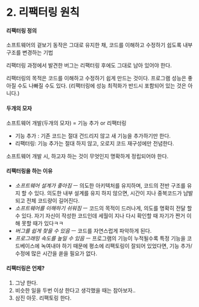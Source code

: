# 2. 리팩터링 원칙

#### 리팩터링 정의

소프트웨어의 겉보기 동작은 그대로 유지한 채, 코드를 이해하고 수정하기 쉽도록 내부 구조를 변경하는 기법

리팩터링 과정에서 발견한 버그는 리팩터링 후에도 그대로 남아 있어야 한다.

리팩터링의 목적은 코드를 이해하고 수정하기 쉽게 만드는 것이다. 프로그램 성능은 좋아질 수도 나빠질 수도 있다. \(리팩터링에 성능 최적화가 반드시 포함되어 있는 것은 아니다.\)

#### 두개의 모자

소프트웨어 개발\(두개의 모자\) = 기능 추가 or 리팩터링

* 기능 추가 : 기존 코드는 절대 건드리지 않고 새 기능을 추가하기만 한다.
* 리팩터링: 기능 추가는 절대 하지 않고, 오로지 코드 재구성에만 전념한다.

소프트웨어 개발 시, 하고자 하는 것이 무엇인지 명확하게 정립되어야 한다.

#### 리팩터링을 하는 이유

* _소프트웨어 설계가 좋아짐_ ㅡ 의도한 아키텍처를 유지하며, 코드의 전반 구조를 유지 할 수 있다. 의도한 내부 설계를 유지 하지 않으면, 시간이 지나 중복코드가 남발되고 전체 코드량이 길어진다.
* _소프트웨어를 이해하기 쉬워짐_ ㅡ 코드의 목적이 드러나게, 의도를 명확히 전달 할 수 있다. 자기 자신이 작성한 코드인데 세월이 지나 다시 확인할 때 자기가 짠거 이해 못할 때가 있다ㅋㅋ
* _버그를 쉽게 찾을 수 있음_ ㅡ 코드를 자연스럽게 파악하게 된다.
* _프로그래밍 속도를 높일 수 있음_ ㅡ 프로그램의 기능이 누적될수록 특정 기능을 코드베이스에 녹여내야 하기 때문에 평소에 리팩토링이 잘되어 있었다면, 기능 추가/수정에 많은 시간을 쏟을 필요가 없다.

#### 리팩터링은 언제?

1. 그냥 한다.
2. 비슷한 일을 두번 이상 한다고 생각했을 때는 참아보자..
3. 삼진 아웃. 리팩토링 한다.







